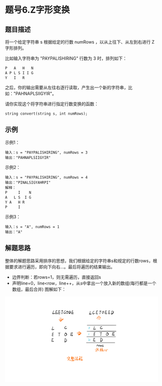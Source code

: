 # 题号6.Z字形变换
## 题目描述
将一个给定字符串 s 根据给定的行数 numRows ，以从上往下、从左到右进行 Z 字形排列。

比如输入字符串为 "PAYPALISHIRING" 行数为 3 时，排列如下：
```
P   A   H   N
A P L S I I G
Y   I   R
```
之后，你的输出需要从左往右逐行读取，产生出一个新的字符串，比如："PAHNAPLSIIGYIR"。

请你实现这个将字符串进行指定行数变换的函数：
```
string convert(string s, int numRows);
```
## 示例
示例1：
```
输入：s = "PAYPALISHIRING", numRows = 3
输出："PAHNAPLSIIGYIR"
```
示例2：
```
输入：s = "PAYPALISHIRING", numRows = 4
输出："PINALSIGYAHRPI"
解释：
P     I    N
A   L S  I G
Y A   H R
P     I
```
示例3：
```
输入：s = "A", numRows = 1
输出："A"
```
## 解题思路

整体的解题思路采用排序的思想，我们根据给定的字符串s和规定的行数rows，根据要求进行遍历，即向下向右...。最后将遍历的结果输出。

- 边界判断：若rows=1，则无需遍历，直接返回s
- 声明line=0，line<row，line++，从s中拿出一个放入新的数组(每行都是一个数组，最后合并)
图解如下：

![img](../../images/img_5.png)
